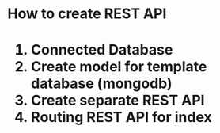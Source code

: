 <h1>How to create REST API<h1>

1. Connected Database 
2. Create model for template database (mongodb)
3. Create separate REST API
4. Routing REST API for index